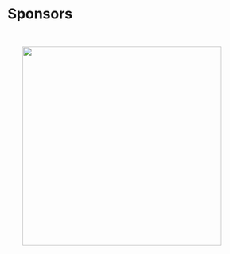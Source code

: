 # Sponsors

<img src="images/VivdSeats.png" style="border:none; box-shadow:none; margin: 30px" width="400px"/>

